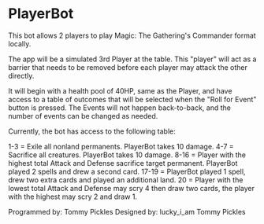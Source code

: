 # PlayerBot

This bot allows 2 players to play Magic: The Gathering's Commander format locally.

The app will be a simulated 3rd Player at the table. This "player" will act as a barrier that needs to be removed before each player may attack the other directly.

It will begin with a health pool of 40HP, same as the Player, and have access to a table of outcomes that will be selected when the "Roll for Event" button is pressed. The Events will not happen back-to-back, and the number of events can be changed as needed.

Currently, the bot has access to the following table:

1-3 = Exile all nonland permanents. PlayerBot takes 10 damage.
4-7 = Sacrifice all creatures. PlayerBot takes 10 damage.
8-16 = Player with the highest total Attack and Defense sacrifice target permanent. PlayerBot played 2 spells and drew a second card.
17-19 = PlayerBot played 1 spell, drew two extra cards and played an additional land.
20 = Player with the lowest total Attack and Defense may scry 4 then draw two cards, the player with the highest may scry 2 and draw 1.



Programmed by: Tommy Pickles
Designed by: lucky_i_am
             Tommy Pickles